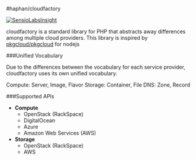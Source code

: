 #haphan/cloudfactory

[![SensioLabsInsight](https://insight.sensiolabs.com/projects/bd0dfc3a-42ce-44dd-9351-9689e018e3f9/mini.png)](https://insight.sensiolabs.com/projects/bd0dfc3a-42ce-44dd-9351-9689e018e3f9)

cloudfactory is a standard library for PHP that abstracts away differences among multiple cloud providers.
This library is inspired by [pkgcloud/pkgcloud](https://github.com/pkgcloud/pkgcloud/blob/master/README.md)  for nodejs

###Unified Vocabulary

Due to the differences between the vocabulary for each service provider, cloudfactory uses its own unified vocabulary.

Compute: Server, Image, Flavor
Storage: Container, File
DNS: Zone, Record


###Supported APIs

* **Compute**
  * OpenStack (RackSpace)
  * DigitalOcean
  * Azure
  * Amazon Web Services (AWS)
* **Storage**
  * OpenStack (RackSpace)
  * AWS

